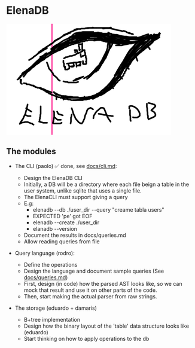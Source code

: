 # ElenaDB

![logo basura](./assets/elenadb.png)

## The modules

- The CLI (paolo) ✅ done, see [docs/cli.md](./docs/cli.md):
  - Design the ElenaDB CLI
  - Initially, a DB will be a directory where each file beign a table in the user system, unlike
    sqlite that uses a single file.
  - The ElenaCLI must support giving a query
  - E.g:
    - elenadb --db ./user_dir --query "creame tabla users"
    - EXPECTED 'pe' got EOF
    - elenadb --create ./user_dir
    - elanadb --version
  - Document the results in docs/queries.md
  - Allow reading queries from file

- Query language (rodro):
  - Define the operations
  - Design the language and document sample queries (See [docs/queries.md](./docs/queries.md))
  - First, design (in code) how the parsed AST looks like, so we can mock that result
    and use it on other parts of the code.
  - Then, start making the actual parser from raw strings.

- The storage (eduardo + damaris)
  - B+tree implementation
  - Design how the binary layout of the 'table' data structure looks like (eduardo)
  - Start thinking on how to apply operations to the db
